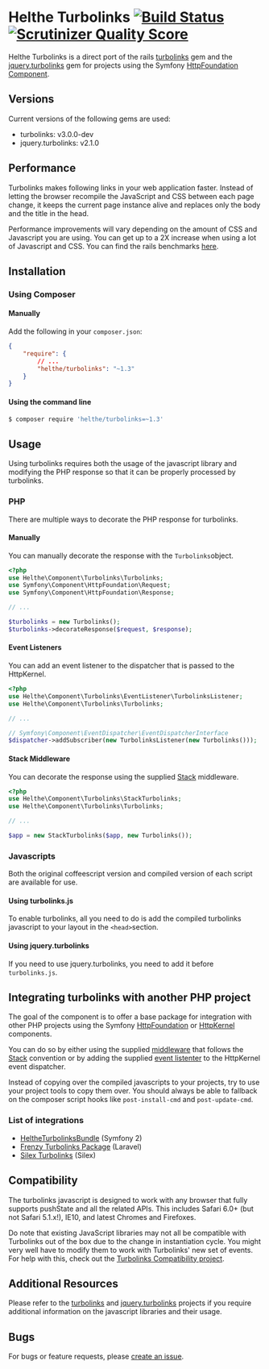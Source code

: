 # Helthe Turbolinks [![Build Status](https://secure.travis-ci.org/helthe/Turbolinks.png?branch=master)](http://travis-ci.org/helthe/Turbolinks) [![Scrutinizer Quality Score](https://scrutinizer-ci.com/g/helthe/Turbolinks/badges/quality-score.png?s=2c3e7fd5d4df03c96c978a3c62813f6b1a6c62b1)](https://scrutinizer-ci.com/g/helthe/Turbolinks/)

Helthe Turbolinks is a direct port of the rails [turbolinks](https://github.com/rails/turbolinks) gem
and the [jquery.turbolinks](https://github.com/kossnocorp/jquery.turbolinks) gem for
projects using the Symfony [HttpFoundation Component](http://symfony.com/doc/current/components/http_foundation/introduction.html).

## Versions

Current versions of the following gems are used:

 * turbolinks: v3.0.0-dev
 * jquery.turbolinks: v2.1.0

## Performance

Turbolinks makes following links in your web application faster. Instead of letting
the browser recompile the JavaScript and CSS between each page change, it keeps
the current page instance alive and replaces only the body and the title in the head.

Performance improvements will vary depending on the amount of CSS and Javascript
you are using. You can get up to a 2X increase when using a lot of Javascript and
CSS. You can find the rails benchmarks [here](https://github.com/steveklabnik/turbolinks_test).

## Installation

### Using Composer

#### Manually

Add the following in your `composer.json`:

```json
{
    "require": {
        // ...
        "helthe/turbolinks": "~1.3"
    }
}
```

#### Using the command line

```bash
$ composer require 'helthe/turbolinks=~1.3'
```

## Usage

Using turbolinks requires both the usage of the javascript library and modifying
the PHP response so that it can be properly processed by turbolinks.

### PHP

There are multiple ways to decorate the PHP response for turbolinks.

#### Manually

You can manually decorate the response with the `Turbolinks`object.

```php
<?php
use Helthe\Component\Turbolinks\Turbolinks;
use Symfony\Component\HttpFoundation\Request;
use Symfony\Component\HttpFoundation\Response;

// ...

$turbolinks = new Turbolinks();
$turbolinks->decorateResponse($request, $response);
```

#### Event Listeners

You can add an event listener to the dispatcher that is passed to the HttpKernel.

```php
<?php
use Helthe\Component\Turbolinks\EventListener\TurbolinksListener;
use Helthe\Component\Turbolinks\Turbolinks;

// ...

// Symfony\Component\EventDispatcher\EventDispatcherInterface
$dispatcher->addSubscriber(new TurbolinksListener(new Turbolinks()));
```

#### Stack Middleware

You can decorate the response using the supplied [Stack](http://stackphp.com/) middleware.

```php
<?php
use Helthe\Component\Turbolinks\StackTurbolinks;
use Helthe\Component\Turbolinks\Turbolinks;

// ...

$app = new StackTurbolinks($app, new Turbolinks());
```

### Javascripts

Both the original coffeescript version and compiled version of each script are available for use.

#### Using turbolinks.js

To enable turbolinks, all you need to do is add the compiled turbolinks javascript to your layout in the `<head>`section.

#### Using jquery.turbolinks

If you need to use jquery.turbolinks, you need to add it before `turbolinks.js`.

## Integrating turbolinks with another PHP project

The goal of the component is to offer a base package for integration with other PHP projects using the Symfony [HttpFoundation](https://github.com/symfony/HttpFoundation) or [HttpKernel](https://github.com/symfony/HttpKernel) components.

You can do so by either using the supplied [middleware](https://github.com/helthe/Turbolinks/blob/master/StackTurbolinks.php) that follows the [Stack](http://stackphp.com) convention or by adding the supplied [event listenter](https://github.com/helthe/Turbolinks/blob/master/EventListener/TurbolinksListener.php) to the HttpKernel event dispatcher.

Instead of copying over the compiled javascripts to your projects, try to use your project tools to copy them over. You should always be able to fallback on the composer script hooks like `post-install-cmd` and `post-update-cmd`.

### List of integrations

 * [HeltheTurbolinksBundle](https://github.com/helthe/TurbolinksBundle) (Symfony 2)
 * [Frenzy Turbolinks Package](https://github.com/frenzyapp/turbolinks) (Laravel)
 * [Silex Turbolinks](https://github.com/flagshipcompany/silex-turbolinks) (Silex)

## Compatibility

The turbolinks javascript is designed to work with any browser that fully supports
pushState and all the related APIs. This includes Safari 6.0+ (but not Safari 5.1.x!),
IE10, and latest Chromes and Firefoxes.

Do note that existing JavaScript libraries may not all be compatible with
Turbolinks out of the box due to the change in instantiation cycle. You might
very well have to modify them to work with Turbolinks' new set of events. For
help with this, check out the [Turbolinks Compatibility project](http://reed.github.io/turbolinks-compatibility).

## Additional Resources

Please refer to the [turbolinks](https://github.com/rails/turbolinks) and
[jquery.turbolinks](https://github.com/kossnocorp/jquery.turbolinks) projects
if you require additional information on the javascript libraries and their usage.

## Bugs

For bugs or feature requests, please [create an issue](https://github.com/helthe/Turbolinks/issues/new).
